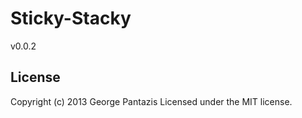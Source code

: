 Sticky-Stacky
=============

v0.0.2

## License
Copyright (c) 2013 George Pantazis
Licensed under the MIT license.
